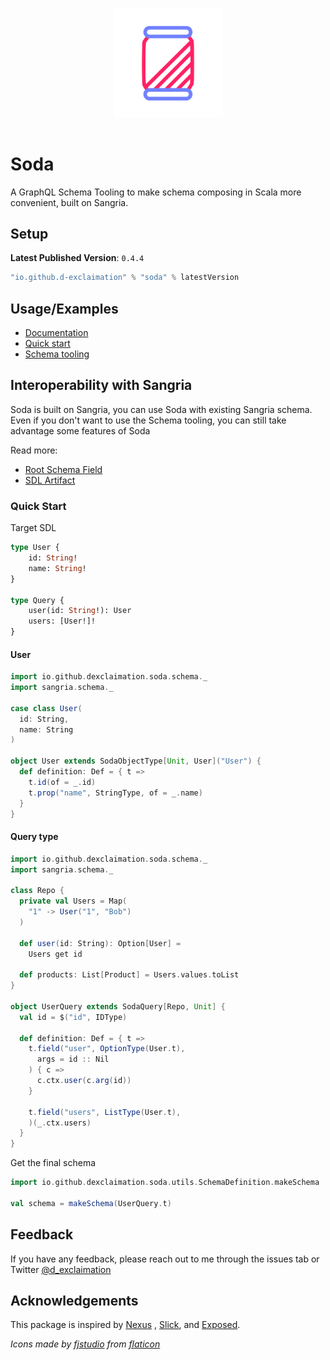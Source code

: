 <p align="center">
    <img style="margin: 1rem" src="./soda.png" width="175"/>
</p>
<p align="center"> <h1>Soda</h1></p>


A GraphQL Schema Tooling to make schema composing in Scala more convenient, built on Sangria.

## Setup

**Latest Published Version**: `0.4.4`

```sbt
"io.github.d-exclaimation" % "soda" % latestVersion
```

## Usage/Examples

- [Documentation](https://soda-tools.netlify.app)
- [Quick start](https://soda-tools.netlify.app/docs/getting-started/setup)
- [Schema tooling](https://soda-tools.netlify.app/docs/guides/schema)

## Interoperability with Sangria

Soda is built on Sangria, you can use Soda with existing Sangria schema. Even if you don't want to use the Schema tooling, you can still take advantage some features of Soda 

Read more:

- [Root Schema Field](https://soda-tools.netlify.app/docs/features/using-sangria-schema)
- [SDL Artifact](https://soda-tools.netlify.app/docs/features/sdl-artifacts)

### Quick Start

Target SDL

```graphql
type User {
    id: String!
    name: String!
}

type Query {
    user(id: String!): User
    users: [User!]!
}
```

#### User

```scala
import io.github.dexclaimation.soda.schema._
import sangria.schema._

case class User(
  id: String,
  name: String
)

object User extends SodaObjectType[Unit, User]("User") {
  def definition: Def = { t =>
    t.id(of = _.id)
    t.prop("name", StringType, of = _.name)
  }
}
```

#### Query type

```scala
import io.github.dexclaimation.soda.schema._
import sangria.schema._

class Repo {
  private val Users = Map(
    "1" -> User("1", "Bob")
  )

  def user(id: String): Option[User] =
    Users get id

  def products: List[Product] = Users.values.toList
}

object UserQuery extends SodaQuery[Repo, Unit] {
  val id = $("id", IDType)

  def definition: Def = { t =>
    t.field("user", OptionType(User.t),
      args = id :: Nil
    ) { c =>
      c.ctx.user(c.arg(id))
    }

    t.field("users", ListType(User.t),
    )(_.ctx.users)
  }
}
```

Get the final schema

```scala
import io.github.dexclaimation.soda.utils.SchemaDefinition.makeSchema

val schema = makeSchema(UserQuery.t)
```

## Feedback

If you have any feedback, please reach out to me through the issues tab or Twitter [@d_exclaimation](https://twitter.com/d_exclaimation)

## Acknowledgements

This package is inspired by [Nexus](https://github.com/graphql-nexus/nexus)
, [Slick](https://scala-slick.org/), and [Exposed](https://github.com/JetBrains/Exposed).

<i>Icons made by <a href="" title="fjstudio">fjstudio</a> from <a href="https://www.flaticon.com/" title="Flaticon">
flaticon</a></i>

